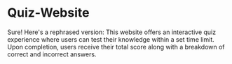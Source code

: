 # Quiz-Website
Sure! Here's a rephrased version:  This website offers an interactive quiz experience where users can test their knowledge within a set time limit. Upon completion, users receive their total score along with a breakdown of correct and incorrect answers.
